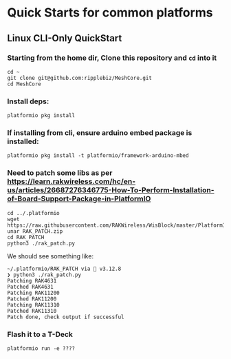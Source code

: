 # Quick Starts for common platforms

## Linux CLI-Only QuickStart

### Starting from the home dir, Clone this repository and `cd` into it
```
cd ~
git clone git@github.com:ripplebiz/MeshCore.git
cd MeshCore
```

### Install deps:
```
platformio pkg install
```

### If installing from cli, ensure arduino embed package is installed:
```
platformio pkg install -t platformio/framework-arduino-mbed
```

### Need to patch some libs as per https://learn.rakwireless.com/hc/en-us/articles/26687276346775-How-To-Perform-Installation-of-Board-Support-Package-in-PlatformIO
```
cd ../.platformio
wget https://raw.githubusercontent.com/RAKWireless/WisBlock/master/PlatformIO/RAK_PATCH.zip
unar RAK_PATCH.zip
cd RAK_PATCH
python3 ./rak_patch.py
```

We should see something like:
```
~/.platformio/RAK_PATCH via 🐍 v3.12.8 
❯ python3 ./rak_patch.py 
Patching RAK4631
Patched RAK4631
Patching RAK11200
Patched RAK11200
Patching RAK11310
Patched RAK11310
Patch done, check output if successful
```

### Flash it to a T-Deck
```
platformio run -e ????
```
